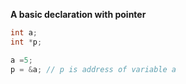 **A basic declaration with pointer**

`````c
int a;
int *p;

a =5;
p = &a; // p is address of variable a
`````

